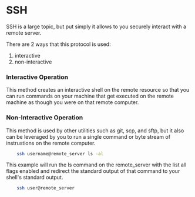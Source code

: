 # SSH

SSH is a large topic, but put simply it allows to you securely interact with a remote server.

There are 2 ways that this protocol is used:

1. interactive
2. non-interactive


### Interactive Operation

This method creates an interactive shell on the remote resource so that you can run commands on your machine that get executed on the remote machine as though you were on that remote computer.


### Non-Interactive Operation

This method is used by other utilities such as git, scp, and sftp, but it also can be leveraged by you to run a single command or byte stream of instrustions on the remote computer.

```bash
	ssh username@remote_server ls -al
```

This example will run the ls command on the remote_server with the list all flags enabled and redirect the standard output of that command to your shell's standard output.


```bash
	ssh user@remote_server 
```

